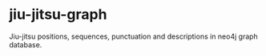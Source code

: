 # jiu-jitsu-graph
Jiu-jitsu positions, sequences, punctuation and descriptions in neo4j graph database.
